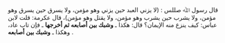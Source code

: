 قال رسول ﷲ صللس : (لا يزني العبد حين يزني وهو مؤمن، ولا يسرق حين يسرق وهو مؤمن، ولا يشرب حين يشرب وهو مؤمن، ولا يقتل وهو مؤمن)، قال عكرمة: قلت لابن عباس: كيف ينزع منه الإيمان؟ قال: هكذا ـ **وشبك بين أصابعه ثم أخرجها** ـ فإن تاب عاد، وهكذا ـ **وشبك بين أصابعه** .